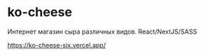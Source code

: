 # ko-cheese
Интернет магазин сыра различных видов. React/NextJS/SASS

https://ko-cheese-six.vercel.app/
